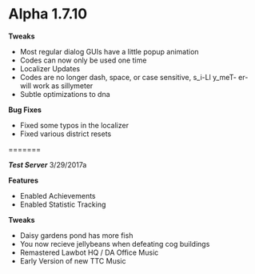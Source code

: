 Alpha 1.7.10
=======
**Tweaks**
- Most regular dialog GUIs have a little popup animation
- Codes can now only be used one time
- Localizer Updates
- Codes are no longer dash, space, or case sensitive, s_i-Ll y_meT- er- will work as sillymeter
- Subtle optimizations to dna

**Bug Fixes**
- Fixed some typos in the localizer
- Fixed various district resets

=======

***Test Server***
3/29/2017a

**Features**
- Enabled Achievements
- Enabled Statistic Tracking

**Tweaks**
- Daisy gardens pond has more fish
- You now recieve jellybeans when defeating cog buildings
- Remastered Lawbot HQ / DA Office Music
- Early Version of new TTC Music
